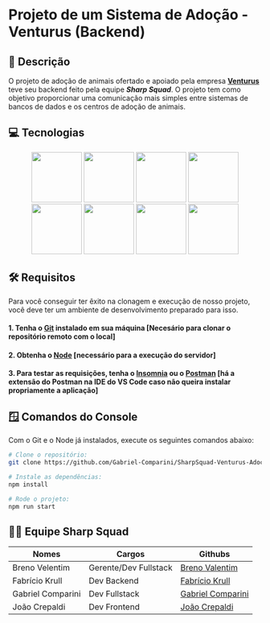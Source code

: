 # Projeto de um Sistema de Adoção - Venturus (Backend)

## 📜 Descrição

O projeto de adoção de animais ofertado e apoiado pela empresa **[Venturus](https://www.instagram.com/venturusoficial/)** teve seu backend feito pela equipe _**Sharp Squad**_. O projeto tem como objetivo proporcionar uma comunicação mais simples entre sistemas de bancos de dados e os centros de adoção de animais.

## 💻 Tecnologias

<p align="center">
  <img src="https://cdn.jsdelivr.net/gh/devicons/devicon@latest/icons/sqlite/sqlite-original.svg" width="100"/>
  <img src="https://cdn.jsdelivr.net/gh/devicons/devicon@latest/icons/sequelize/sequelize-original.svg" width="100"/>
  <img src="https://cdn.jsdelivr.net/gh/devicons/devicon@latest/icons/javascript/javascript-original.svg" width="100"/>
  <img src="https://cdn.jsdelivr.net/gh/devicons/devicon@latest/icons/nodejs/nodejs-original-wordmark.svg" width="100"/>
  <img src="https://cdn.jsdelivr.net/gh/devicons/devicon@latest/icons/npm/npm-original.svg" width="100"/>
  <img src="https://cdn.jsdelivr.net/gh/devicons/devicon@latest/icons/express/express-original-wordmark.svg" width="100"/>
  <img src="https://cdn.jsdelivr.net/gh/devicons/devicon@latest/icons/postman/postman-original.svg" width="100"/>
  <img src="https://cdn.jsdelivr.net/gh/devicons/devicon@latest/icons/vscode/vscode-original.svg" width="100"/>
</p>

## 🛠️ Requisitos

Para você conseguir ter êxito na clonagem e execução de nosso projeto, você deve ter um ambiente de desenvolvimento preparado para isso. <br>

#### 1. Tenha o [Git](https://git-scm.com) instalado em sua máquina [Necesário para clonar o repositório remoto com o local]

#### 2. Obtenha o [Node](https://www.nodejs.tech/pt-br/download) [necessário para a execução do servidor]

#### 3. Para testar as requisições, tenha o [Insomnia](https://insomnia.rest/download) ou o [Postman](https://www.postman.com/downloads/) [há a extensão do Postman na IDE do VS Code caso não queira instalar propriamente a aplicação]

## 🪟 Comandos do Console

Com o Git e o Node já instalados, execute os seguintes comandos abaixo:

```bash
# Clone o repositório: 
git clone https://github.com/Gabriel-Comparini/SharpSquad-Venturus-Adocao.git
```

```bash
# Instale as dependências:
npm install
```

```bash
# Rode o projeto:
npm run start
```

## 👨‍💻 Equipe Sharp Squad

| **Nomes** | **Cargos** | **Githubs** |
|-----------|------------|-----------|
| Breno Velentim | Gerente/Dev Fullstack | [Breno Valentim](https://github.com/Breno-V) |
| Fabrício Krull | Dev Backend | [Fabrício Krull](https://github.com/Fabricio-Krull) |
| Gabriel Comparini | Dev Fullstack | [Gabriel Comparini](https://github.com/Gabriel-Comparini)
| João Crepaldi | Dev Frontend | [João Crepaldi](https://github.com/JooCrepaldi)
